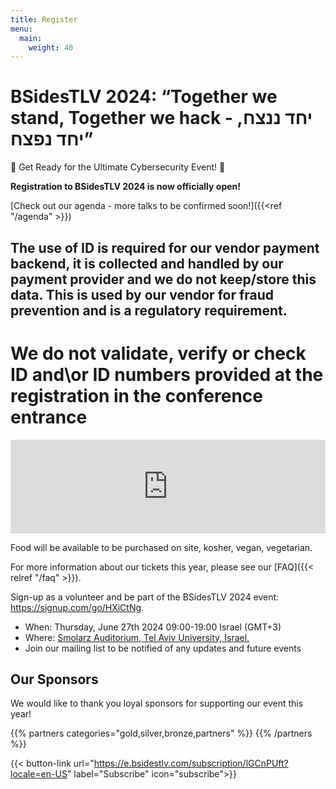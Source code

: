 ```yaml
---
title: Register
menu:
  main:
    weight: 40
---
```


# BSidesTLV 2024: “Together we stand, Together we hack - יחד ננצח, יחד נפצח”

🎉 Get Ready for the Ultimate Cybersecurity Event! 🎉

**Registration to BSidesTLV 2024 is now officially open!**

[Check out our agenda - more talks to be confirmed soon!]({{<ref "/agenda" >}})

## The use of ID is required for our vendor payment backend, it is collected and handled by our payment provider and we do not keep/store this data. This is used by our vendor for fraud prevention and is a regulatory requirement.

# We do not validate, verify or check ID and\or ID numbers provided at the registration in the conference entrance

<script>!function(t){t.addEventListener("message",function(a){a.data&&"eva"===a.data.event&&a.origin.match("^https:(\/\/|[^\.]+\.)eventer\.(co.il|us)$")&&a.data.t&&t[a.data.t]&&t[a.data.t](...a.data.e)},!1)}(window);</script><script src="https://www.eventer.co.il/js/vendor/iframeResizer.min.js"></script><iframe src="https://www.eventer.co.il/BSidesTLV24?colorScheme=%23FFFFFF&colorScheme2=%23000000&colorSchemeButton=%231FA3FF&lpsec_poweredByBox=false&lpsec_purchaseBox_2=true&lpsec_eventDetails_3=false&lpf_showBackground=false&lpf_showLocationDescription=false" width="100%" scrolling="no" class="resizableFrame" frameborder="0"></iframe><script>iFrameResize({checkOrigin: false}, "iframe.resizableFrame");</script>

Food will be available to be purchased on site, kosher, vegan, vegetarian.

For more information about our tickets this year, please see our [FAQ]({{< relref "/faq" >}}).

Sign-up as a volunteer and be part of the BSidesTLV 2024 event: <https://signup.com/go/HXiCtNg>.

- When: Thursday, June 27th 2024 09:00-19:00 Israel (GMT+3)
- Where: [Smolarz Auditorium,  Tel Aviv University, Israel.](https://goo.gl/maps/empagm1x9NETBmkX7)
- Join our mailing list to be notified of any updates and future events

## Our Sponsors

We would like to thank you loyal sponsors for supporting our event this year!

{{% partners categories="gold,silver,bronze,partners" %}}
{{% /partners %}}

{{< button-link url="<https://e.bsidestlv.com/subscription/lGCnPUft?locale=en-US>" label="Subscribe" icon="subscribe">}}
